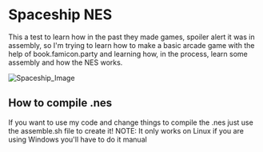 # Spaceship NES
This a test to learn how in the past they made games, spoiler alert it was in assembly, so I'm trying to learn how to make a basic arcade game with the help of book.famicon.party and learning how, in the process, learn some assembly and how the NES works.

![Spaceship_Image](https://github.com/LinkHpp/Spaceship_NES/assets/63952783/fbd68e77-f78c-451f-9a12-7fd5809e752b)

## How to compile .nes
If you want to use my code and change things to compile the .nes just use the assemble.sh file to create it!
NOTE: It only works on Linux if you are using Windows you'll have to do it manual
